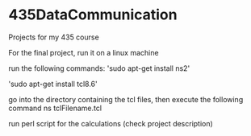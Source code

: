 # 435DataCommunication
Projects for my 435 course

For the final project, run it on a linux machine

run the following commands:
'sudo apt-get install ns2'

'sudo apt-get install tcl8.6'


go into the directory containing the tcl files, then execute the following command
ns tclFilename.tcl

run perl script for the calculations (check project description)


